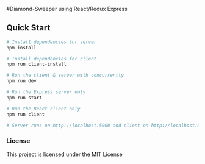 #Diamond-Sweeper using React/Redux Express


## Quick Start

``` bash
# Install dependencies for server
npm install

# Install dependencies for client
npm run client-install

# Run the client & server with concurrently
npm run dev

# Run the Express server only
npm run start

# Run the React client only
npm run client

# Server runs on http://localhost:5000 and client on http://localhost:3000
```

### License

This project is licensed under the MIT License
